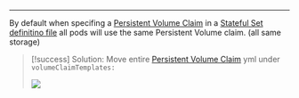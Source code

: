 ****

By default when specifing a [Persistent Volume Claim](CKAD%20Persistent%20Volume.md#Persistent%20Volume%20Claims) in a [Stateful Set definitino file](CKAD%20Stateful%20Sets.md) all pods will use the same Persistent Volume claim. (all same storage)

>[!success] Solution: 
>Move entire [Persistent Volume Claim](CKAD%20Persistent%20Volume.md#Persistent%20Volume%20Claims) yml under `volumeClaimTemplates:`
>
>![](Pasted%20image%2020230710103109.png)

